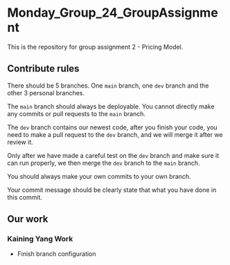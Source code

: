 # Monday_Group_24_GroupAssignment

This is the repository for group assignment 2 - Pricing Model.

## Contribute rules

There should be 5 branches. One `main` branch, one `dev` branch and the other 3 personal branches.

The `main` branch should always be deployable. You cannot directly make any commits or pull requests to the `main` branch.

The `dev` branch contains our newest code, after you finish your code, you need to make a pull request to the `dev` branch, and we will merge it after we review it.

Only after we have made a careful test on the `dev` branch and make sure it can run properly, we then merge the `dev` branch to the `main` branch.

You should always make your own commits to your own branch.

Your commit message should be clearly state that what you have done in this commit.

## Our work

### Kaining Yang Work

- Finish branch configuration

